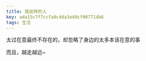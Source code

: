 ```yaml
---
title: 我这样的人
key: ada15c7f7ccfa0c4da3e49cf007714b6
tags: 生活
---
```


太过在意最终不存在的，却忽略了身边的太多本该在意的事

而且，越走越远~

<!--more-->

